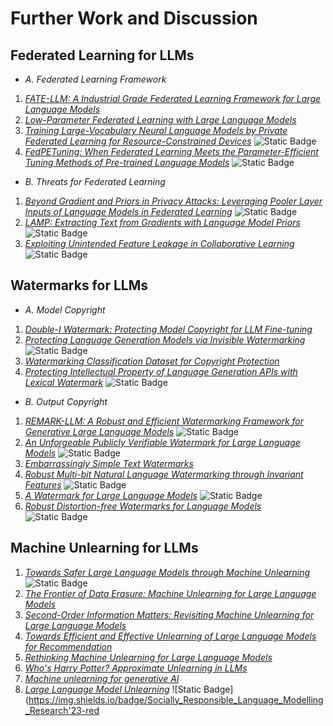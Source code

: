 # Further Work and Discussion
## Federated Learning for LLMs
* *A. Federated Learning Framework*
1. *[FATE-LLM: A Industrial Grade Federated Learning Framework for Large Language Models](https://arxiv.org/abs/2310.10049)*
2. *[Low-Parameter Federated Learning with Large Language Models](https://arxiv.org/abs/2307.13896)*
3. *[Training Large-Vocabulary Neural Language Models by Private Federated Learning for Resource-Constrained Devices](https://arxiv.org/abs/2207.08988)* ![Static Badge](https://img.shields.io/badge/ICASSP'23-red)
4. *[FedPETuning: When Federated Learning Meets the Parameter-Efficient Tuning Methods of Pre-trained Language Models](https://aclanthology.org/2023.findings-acl.632/)* ![Static Badge](https://img.shields.io/badge/ACL'23-red)
* *B. Threats for Federated Learning*
1. *[Beyond Gradient and Priors in Privacy Attacks: Leveraging Pooler Layer Inputs of Language Models in Federated Learning](https://arxiv.org/abs/2312.05720)* ![Static Badge](https://img.shields.io/badge/NIPS_Workshop'23-red)
2. *[LAMP: Extracting Text from Gradients with Language Model Priors](https://arxiv.org/abs/2202.08827)* ![Static Badge](https://img.shields.io/badge/NIPS'22-red)
3. *[Exploiting Unintended Feature Leakage in Collaborative Learning](https://ieeexplore.ieee.org/document/8835269)* ![Static Badge](https://img.shields.io/badge/S&P(Oakland)'19-red)
## Watermarks for LLMs
* *A. Model Copyright*
1. *[Double-I Watermark: Protecting Model Copyright for LLM Fine-tuning](https://arxiv.org/abs/2402.14883)*
2. *[Protecting Language Generation Models via Invisible Watermarking](https://arxiv.org/abs/2302.03162)* ![Static Badge](https://img.shields.io/badge/ICML'23-red)
3. *[Watermarking Classification Dataset for Copyright Protection](https://arxiv.org/abs/2305.13257)*
4. *[Protecting Intellectual Property of Language Generation APIs with Lexical Watermark](https://arxiv.org/abs/2112.02701)* ![Static Badge](https://img.shields.io/badge/AAAI'22-red)
* *B. Output Copyright*
1. *[REMARK-LLM: A Robust and Efficient Watermarking Framework for Generative Large Language Models](https://arxiv.org/abs/2310.12362)* ![Static Badge](https://img.shields.io/badge/Usenix_Security'24-red)
2. *[An Unforgeable Publicly Verifiable Watermark for Large Language Models](https://arxiv.org/abs/2310.08920)* ![Static Badge](https://img.shields.io/badge/ICLR'24-red)
3. *[Embarrassingly Simple Text Watermarks](https://arxiv.org/abs/2310.08920)*
4. *[Robust Multi-bit Natural Language Watermarking through Invariant Features](https://arxiv.org/abs/2305.01904)* ![Static Badge](https://img.shields.io/badge/ACL'23-red)
5. *[A Watermark for Large Language Models](https://arxiv.org/abs/2301.10226)* ![Static Badge](https://img.shields.io/badge/ICML'23-red)
6. *[Robust Distortion-free Watermarks for Language Models](https://arxiv.org/abs/2307.15593)* ![Static Badge](https://img.shields.io/badge/TMLR'23-red)
## Machine Unlearning for LLMs
1. *[Towards Safer Large Language Models through Machine Unlearning](https://arxiv.org/abs/2402.10058)* ![Static Badge](https://img.shields.io/badge/ACL'24-red)
2. *[The Frontier of Data Erasure: Machine Unlearning for Large Language Models](https://arxiv.org/abs/2403.15779)*
3. *[Second-Order Information Matters: Revisiting Machine Unlearning for Large Language Models](https://arxiv.org/abs/2403.10557)*
4. *[Towards Efficient and Effective Unlearning of Large Language Models for Recommendation](https://arxiv.org/abs/2403.03536)*
5. *[Rethinking Machine Unlearning for Large Language Models](https://arxiv.org/abs/2402.08787)*
6. *[Who's Harry Potter? Approximate Unlearning in LLMs](https://arxiv.org/abs/2310.02238)*
7. *[Machine unlearning for generative AI](https://www.ingentaconnect.com/contentone/hsp/airwa/2024/00000003/00000001/art00005)*
8. *[Large Language Model Unlearning](https://arxiv.org/abs/2310.10683)* ![Static Badge](https://img.shields.io/badge/Socially_Responsible_Language_Modelling_Research'23-red






